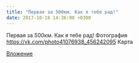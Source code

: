 ```yaml
---
title: "Первая за 500км. Как я тебе рад!"
date: 2017-10-18 14:36:00 +0300
---
```


Первая за 500км. Как я тебе рад!
Фотография
<a class="vk-attach" href="https://vk.com/photo41076938_456242095">https://vk.com/photo41076938_456242095</a>
Карта

<a class="vk-attach" href="https://vk.com/photo41076938_456242095">Вложение</a>
